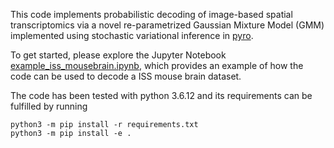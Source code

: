 This code implements probabilistic decoding of image-based spatial
transcriptomics via a novel re-parametrized Gaussian Mixture Model (GMM)
implemented using stochastic variational inference in [pyro](https://pyro.ai/).

To get started, please explore the Jupyter Notebook
[example_iss_mousebrain.ipynb](example_iss_mousebrain.ipynb), which provides an
example of how the code can be used to decode a
ISS mouse brain dataset.

The code has been tested with python 3.6.12 and its requirements can be
fulfilled by running
```
python3 -m pip install -r requirements.txt
python3 -m pip install -e .
```
